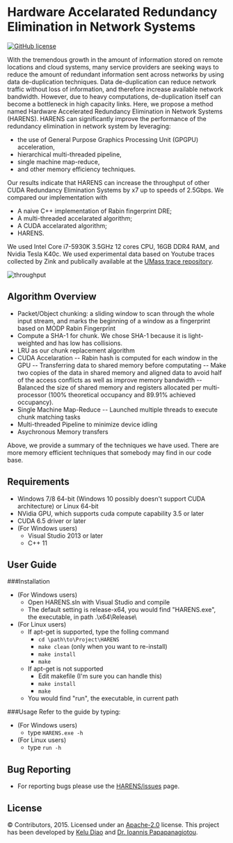 # Hardware Accelarated Redundancy Elimination in Network Systems

[![GitHub license](http://dmlc.github.io/img/apache2.svg)](./LICENSE)

With the tremendous growth in the amount of information stored on remote locations and cloud systems, many service providers are seeking ways to reduce the amount of redundant information sent across networks by using data de-duplication techniques. Data de-duplication can reduce network traffic without loss of information, and therefore increase available network bandwidth. However, due to heavy computations, de-duplication itself can become a bottleneck in high capacity links. Here, we propose a method named Hardware Accelerated Redundancy Elimination in Network Systems (HARENS). HARENS can significantly improve the performance of the redundancy elimination in network system by leveraging:
- the use of General Purpose Graphics Processing Unit (GPGPU) acceleration,  
- hierarchical multi-threaded pipeline, 
- single machine map-reduce, 
- and other memory efficiency techniques.

Our results indicate that HARENS can increase the throughput of other CUDA Redundancy Elimination Systems by x7 up to speeds of 2.5Gbps. We compared our implementation with
- A naive C++ implementation of Rabin fingerprint DRE;
- A multi-threaded accelarated algorithm;
- A CUDA accelarated algorithm;
- HARENS.

We used Intel Core i7-5930K 3.5GHz 12 cores CPU, 16GB DDR4 RAM, and Nvidia Tesla K40c. We used experimental data based on Youtube traces collected by Zink and publically available at the [UMass trace repository](http://traces.cs.umass.edu/index.php/Network/Network).

![throughput](https://cloud.githubusercontent.com/assets/4562887/11403658/e47858c8-9352-11e5-80c4-af876147ea8b.png)


Algorithm Overview
-------------------

- Packet/Object chunking: a sliding window to scan through the whole input stream, and marks the beginning of a window as a fingerprint based on MODP Rabin Fingerprint
- Compute a SHA-1 for chunk. We chose SHA-1 because it is light-weighted and has low has collisions.
- LRU as our chunk replacement algorithm 
- CUDA Accelaration
-- Rabin hash is computed for each window in the GPU
-- Transferring data to shared memory before computating
-- Make two copies of the data in shared memory and aligned data to avoid half of the access conflicts as well as improve memory bandwidth
-- Balanced the size of shared memory and registers allocated per multi-processor (100% theoretical occupancy and 89.91% achieved occupancy).
- Single Machine Map-Reduce
-- Launched multiple threads to execute chunk matching tasks
- Multi-threaded Pipeline to minimize device idling
- Asychronous Memory transfers

Above, we provide a summary of the techniques we have used. There are more memory efficient techniques that somebody may find in our code base.

Requirements
-------------

- Windows 7/8 64-bit (Windows 10 possibly doesn't support CUDA architecture) or Linux 64-bit
- NVidia GPU, which supports cuda compute capability 3.5 or later
- CUDA 6.5 driver or later
- (For Windows users)
  - Visual Studio 2013 or later
  - C++ 11

User Guide
-------------

###Installation
- (For Windows users)
  - Open HARENS.sln with Visual Studio and compile
  - The default setting is release-x64, you would find "HARENS.exe", the executable, in path .\x64\Release\
- (For Linux users)
  - If apt-get is supported, type the folling command
    - ```cd \path\to\Project\HARENS```
    - ```make clean``` (only when you want to re-install)
    - ```make install```
    - ```make```
  - If apt-get is not supported
    - Edit makefile (I'm sure you can handle this)
    - ```make install```
    - ```make```
  - You would find "run", the executable, in current path

###Usage
Refer to the guide by typing:
- (For Windows users)
  - type ```HARENS.exe -h```
- (For Linux users)
  - type ```run -h```

Bug Reporting
-------------
* For reporting bugs please use the [HARENS/issues](https://github.com/ipapapa/HARENS/issues) page.

License
-------
© Contributors, 2015. Licensed under an [Apache-2.0](https://github.com/ipapapa/HARENS/blob/master/License) license.
This project has been developed by [Kelu Diao](mailto:keludiao@gmail.com) and [Dr. Ioannis Papapanagiotou](mailto:ipapapa@ncsu.edu).

